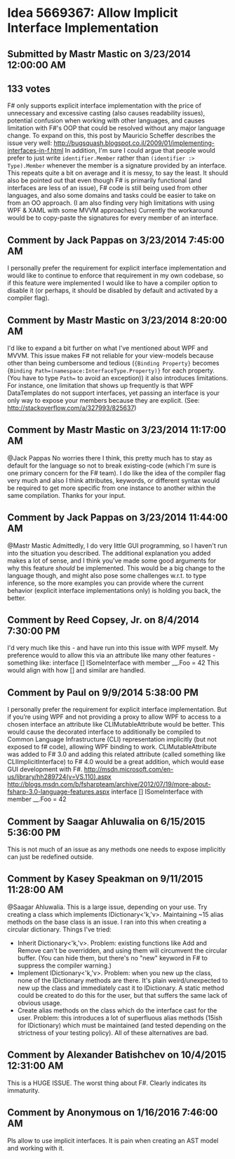 # Idea 5669367: Allow Implicit Interface Implementation

## Submitted by Mastr Mastic on 3/23/2014 12:00:00 AM

## 133 votes

F# only supports explicit interface implementation with the price of unnecessary and excessive casting (also causes readability issues), potential confusion when working with other languages, and causes limitation with F#'s OOP that could be resolved without any major language change.
To expand on this, this post by Mauricio Scheffer describes the issue very well: http://bugsquash.blogspot.co.il/2009/01/implementing-interfaces-in-f.html
In addition, I'm sure I could argue that people would prefer to just write `identifier.Member` rather than `(identifier :> Type).Member` whenever the member is a signature provided by an interface.
This repeats quite a bit on average and it is messy, to say the least.
It should also be pointed out that even though F# is primarily functional (and interfaces are less of an issue), F# code is still being used from other languages, and also some domains and tasks could be easier to take on from an OO approach.
(I am also finding very high limitations with using WPF & XAML with some MVVM approaches)
Currently the workaround would be to copy-paste the signatures for every member of an interface.


## Comment by Jack Pappas on 3/23/2014 7:45:00 AM

I personally prefer the requirement for explicit interface implementation and would like to continue to enforce that requirement in my own codebase, so if this feature were implemented I would like to have a compiler option to disable it (or perhaps, it should be disabled by default and activated by a compiler flag).

## Comment by Mastr Mastic on 3/23/2014 8:20:00 AM

I'd like to expand a bit further on what I've mentioned about WPF and MVVM.
This issue makes F# not reliable for your view-models because other than being cumbersome and tedious (`{Binding Property}` becomes {`Binding Path=(namespace:InterfaceType.Property)}` for each property.
(You have to type `Path=` to avoid an exception)) it also introduces limitations.
For instance, one limitation that shows up frequently is that WPF DataTemplates do not support interfaces, yet passing an interface is your only way to expose your members because they are explicit.
(See: http://stackoverflow.com/a/327993/825637)

## Comment by Mastr Mastic on 3/23/2014 11:17:00 AM

@Jack Pappas No worries there I think, this pretty much has to stay as default for the language so not to break existing-code (which I'm sure is one primary concern for the F# team).
I do like the idea of the compiler flag very much and also I think attributes, keywords, or different syntax would be required to get more specific from one instance to another within the same compilation.
Thanks for your input.

## Comment by Jack Pappas on 3/23/2014 11:44:00 AM

@Mastr Mastic Admittedly, I do very little GUI programming, so I haven't run into the situation you described. The additional explanation you added makes a lot of sense, and I think you've made some good arguments for why this feature *should* be implemented. This would be a big change to the language though, and might also pose some challenges w.r.t. to type inference, so the more examples you can provide where the current behavior (explicit interface implementations only) is holding you back, the better.

## Comment by Reed Copsey, Jr. on 8/4/2014 7:30:00 PM

I'd very much like this - and have run into this issue with WPF myself.
My preference would to allow this via an attribute like many other features - something like:
interface [<ImplicitInterface>] ISomeInterface with
member __.Foo = 42
This would align with how [<AbstractClass>] and similar are handled.

## Comment by Paul on 9/9/2014 5:38:00 PM

I personally prefer the requirement for explicit interface implementation. But if you’re using WPF and not providing a proxy to allow WPF to access to a chosen interface an attribute like CLIMutableAttribute would be better. This would cause the decorated interface to additionally be compiled to Common Language Infrastructure (CLI) representation implicitly (but not exposed to f# code), allowing WPF binding to work. CLIMutableAttribute was added to F# 3.0 and adding this related attribute (called something like CLIImplicitInterface) to F# 4.0 would be a great addition, which would ease GUI development with F#.
http://msdn.microsoft.com/en-us/library/hh289724(v=VS.110).aspx
http://blogs.msdn.com/b/fsharpteam/archive/2012/07/19/more-about-fsharp-3.0-language-features.aspx
interface [<CLIImplicitInterface>] ISomeInterface with
member __.Foo = 42

## Comment by Saagar Ahluwalia on 6/15/2015 5:36:00 PM

This is not much of an issue as any methods one needs to expose implicitly can just be redefined outside.

## Comment by Kasey Speakman on 9/11/2015 11:28:00 AM

@Saagar Ahluwalia. This is a large issue, depending on your use. Try creating a class which implements IDictionary<'k,'v>. Maintaining ~15 alias methods on the base class is an issue.
I ran into this when creating a circular dictionary. Things I've tried:
- Inherit Dictionary<'k,'v>. Problem: existing functions like Add and Remove can't be overridden, and using them will circumvent the circular buffer. (You can hide them, but there's no "new" keyword in F# to suppress the compiler warning.)
- Implement IDictionary<'k,'v>. Problem: when you new up the class, none of the IDictionary methods are there. It's plain weird/unexpected to new up the class and immediately cast it to IDictionary. A static method could be created to do this for the user, but that suffers the same lack of obvious usage.
- Create alias methods on the class which do the interface cast for the user. Problem: this introduces a lot of superfluous alias methods (15ish for IDictionary) which must be maintained (and tested depending on the strictness of your testing policy).
All of these alternatives are bad.

## Comment by Alexander Batishchev on 10/4/2015 12:31:00 AM

This is a HUGE ISSUE. The worst thing about F#. Clearly indicates its immaturity.

## Comment by Anonymous on 1/16/2016 7:46:00 AM

Pls allow to use implicit interfaces. It is pain when creating an AST model and working with it.
